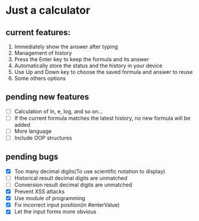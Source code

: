 # Just a calculator

## current features:

1. Immediately show the answer after typing
2. Management of history
3. Press the Enter key to keep the formula and its answer
4. Automatically store the status and the history in your device
5. Use Up and Down key to choose the saved formula and answer to reuse
6. Some others options

## pending new features

- [ ] Calculation of ln, e, log, and so on...
- [ ] If the current formula matches the latest history, no new formula will be added
- [ ] More language
- [ ] Include OOP structures

## pending bugs

- [x] Too many decimal digits(To use scientific notation to display)
- [ ] Historical result decimal digits are unmatched
- [ ] Conversion result decimal digits are unmatched
- [x] Prevent XSS attacks
- [x] Use module of programming
- [x] Fix incorrect input position(in \#enterValue)
- [x] Let the input forms more obvious